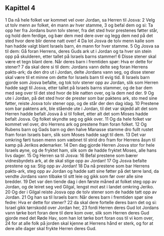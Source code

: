## Kapittel 4

1 Da nå hele folket var kommet vel over Jordan, sa Herren til Josva:
2 Velg ut tolv menn av folket, én mann av hver stamme,
3 og befal dem og si: Ta opp her fra Jordans bunn tolv stener, fra det sted hvor prestenes føtter står, og hold dem ferdige, og bær dem med dere over og legg dem ned på det sted hvor dere blir denne natt over!
4 Da lot Josva de tolv menn kalle som han hadde valgt blant Israels barn, én mann for hver stamme.
5 Og Josva sa til dem: Gå foran Herrens, deres Guds ark ut i Jordan og ta hver sin stein opp på skulderen, etter tallet på Israels barns stammer!
6 Disse stener skal være et tegn blant dere. Når deres barn i fremtiden spør: Hva er dette for stener?
7 da skal dere si til dem: Jordans vann delte seg foran Herrens pakts-ark; da den dro ut i Jordan, delte Jordans vann seg, og disse stener skal være til et minne om dette for Israels barn til evig tid.
8 Israels barn gjorde som Josva befalte, og tok tolv stener opp av Jordan, slik som Herren hadde sagt til Josva, etter tallet på Israels barns stammer, og de bar dem med seg over til det sted hvor de ble natten over, og la dem ned der.
9 Og ute i Jordan, på det sted hvor de prester som bar paktens ark, sto med sine føtter, reiste Josva tolv stener opp, og de står der den dag idag.
10 Prestene som bar paktens ark, ble stående ute i Jordan, til det var skjedd alt det som Herren hadde befalt Josva å si til folket, etter alt det som Moses hadde befalt Josva. Og folket skyndte seg og gikk over.
11 Og da hele folket var kommet vel over, dro Herrens ark og prestene fram foran folket.
12 Og Rubens barn og Gads barn og den halve Manasse stamme dro fullt rustet fram foran Israels barn, slik som Moses hadde sagt til dem.
13 Det var omkring førti tusen menn som væbnet til strid dro fram for Herrens åsyn til kamp på Jerikos ødemarker.
14 Den dag gjorde Herren Josva stor for hele Israels øyne, og de fryktet ham, slik som de hadde fryktet Moses, alle hans livs dager.
15 Og Herren sa til Josva:
16 Befal prestene som bærer vidnesbyrdets ark, at de skal stige opp av Jordan!
17 Og Josva befalte prestene og sa: Stig opp av Jordan!
18 Da nå prestene som bar Herrens pakts-ark, steg opp av Jordan og hadde satt sine føtter på det tørre land, da vendte Jordans vann tilbake til sitt leie og gikk som før over alle sine bredder.
19 Det var den tiende dag i den første måned at folket steg opp av Jordan, og de leiret seg ved Gilgal, lengst mot øst i landet omkring Jeriko.
20 Og der i Gilgal reiste Josva opp de tolv stener som de hadde tatt opp av Jordan.
21 Og han sa til Israels barn: Når deres barn i fremtiden spør sine fedre: Hva er dette for stener?
22 da skal dere fortelle deres barn det og si: Israel gikk tørrskodd over Jordan her,
23 fordi Herren deres Gud lot Jordans vann tørke bort foran dere til dere kom over, slik som Herren deres Gud gjorde med det Røde Hav, som han lot tørke bort foran oss til vi kom over,
24 for at alle folk på jorden skal kjenne at Herrens hånd er sterk, og for at dere alle dager skal frykte Herren deres Gud.
